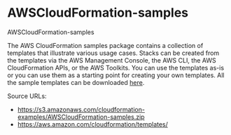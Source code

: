 # AWSCloudFormation-samples

AWSCloudFormation-samples

The AWS CloudFormation samples package contains a collection of templates that illustrate various usage cases. Stacks can be created from the templates via the AWS Management Console, the AWS CLI, the AWS CloudFormation APIs, or the AWS Toolkits. You can use the templates as-is or you can use them as a starting point for creating your own templates. All the sample templates can be downloaded [here](https://s3.amazonaws.com/cloudformation-examples/AWSCloudFormation-samples.zip).

Source URLs:
- https://s3.amazonaws.com/cloudformation-examples/AWSCloudFormation-samples.zip
- https://aws.amazon.com/cloudformation/templates/
